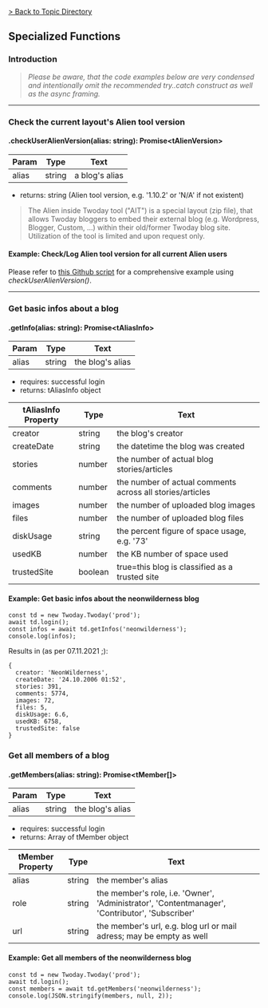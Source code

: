 
[> Back to Topic Directory](../README.md#topic-related-class-functions)

## Specialized Functions
### Introduction

> *Please be aware, that the code examples below are very condensed and intentionally omit the recommended try..catch construct as well as the async framing.*
<hr>

### Check the current layout's Alien tool version
#### .checkUserAlienVersion(alias: string): Promise&lt;tAlienVersion&gt;

Param | Type | Text
--- | --- | --- 
alias | string | a blog's alias

- returns: string (Alien tool version, e.g. '1.10.2' or 'N/A' if not existent)

> The Alien inside Twoday tool ("AIT") is a special layout (zip file), that allows Twoday bloggers to embed their external blog (e.g. Wordpress, Blogger, Custom, ...) within their old/former Twoday blog site. Utilization of the tool is limited and upon request only.

#### Example: Check/Log Alien tool version for all current Alien users

Please refer to [this Github script](https://github.com/NeonWilderness/tdalien/blob/master/utils/userStatus.js) for a comprehensive example using *checkUserAlienVersion()*.
<hr>

### Get basic infos about a blog
#### .getInfo(alias: string): Promise&lt;tAliasInfo&gt;

Param | Type | Text
--- | --- | --- 
alias | string | the blog's alias

- requires: successful login
- returns: tAliasInfo object

tAliasInfo Property | Type | Text
--- | --- | --- 
creator | string | the blog's creator
createDate | string | the datetime the blog was created
stories | number | the number of actual blog stories/articles
comments | number | the number of actual comments across all stories/articles
images | number | the number of uploaded blog images
files | number | the number of uploaded blog files
diskUsage | string | the percent figure of space usage, e.g. '73'
usedKB | number | the KB number of space used
trustedSite | boolean | true=this blog is classified as a trusted site

#### Example: Get basic infos about the neonwilderness blog
```
const td = new Twoday.Twoday('prod');
await td.login();
const infos = await td.getInfos('neonwilderness');
console.log(infos);
```

Results in (as per 07.11.2021 ;):
```
{
  creator: 'NeonWilderness',     
  createDate: '24.10.2006 01:52',
  stories: 391,
  comments: 5774,
  images: 72,
  files: 5,
  diskUsage: 6.6,
  usedKB: 6758,
  trustedSite: false
}
```

### Get all members of a blog
#### .getMembers(alias: string): Promise&lt;tMember[]&gt;

Param | Type | Text
--- | --- | --- 
alias | string | the blog's alias

- requires: successful login
- returns: Array of tMember object

tMember Property | Type | Text
--- | --- | --- 
alias | string | the member's alias
role | string | the member's role, i.e. 'Owner', 'Administrator', 'Contentmanager', 'Contributor', 'Subscriber'
url | string | the member's url, e.g. blog url or mail adress; may be empty as well

#### Example: Get all members of the neonwilderness blog
```
const td = new Twoday.Twoday('prod');
await td.login();
const members = await td.getMembers('neonwilderness');
console.log(JSON.stringify(members, null, 2));
```
